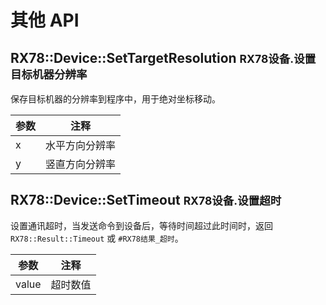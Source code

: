 # 其他 API

## RX78::Device::SetTargetResolution <small>RX78设备.设置目标机器分辨率</small>
保存目标机器的分辨率到程序中，用于绝对坐标移动。

| 参数 | 注释           |
| ---- | -------------- |
| x    | 水平方向分辨率 |
| y    | 竖直方向分辨率 |



## RX78::Device::SetTimeout <small>RX78设备.设置超时</small>
设置通讯超时，当发送命令到设备后，等待时间超过此时间时，返回 `RX78::Result::Timeout` 或 `#RX78结果_超时`。

| 参数  | 注释     |
| ----- | -------- |
| value | 超时数值 |

